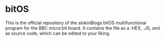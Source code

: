 # bitOS
This is the official repository of the alokinBlogs bitOS multifunctional program for the BBC micro:bit board. It contains the file as a .HEX, .JS, and as source code, which can be edited to your liking.
